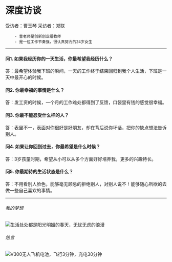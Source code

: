 ﻿# 深度访谈

 受访者：曹玉琴
 采访者：郑联
         
        - 曹老师是创新创业组教师
        - 是一位工作节奏强，很认真努力的24岁女生

---

#### 问1.  如果我经历你的一天生活，你最希望我经历什么？
答：最希望体验我下班的瞬间，一天的工作终于结束回归到我个人生活，下班是一天中最开心的时候。
#### 问2. 你最幸福的事情是什么？
答：发工资的时候，一个月的工作难处都得到了反馈，口袋里有钱的感觉很幸福。
#### 问3. 你最不能忍受什么样的人？
答：表里不一，表面对你很好是好朋友，却在背后说你坏话，把你的缺点想法告诉别人。
#### 问4. 如果让你回到过去，你最希望是什么时候？
 答：3岁孩童时期，希望从小可以从多个方面好好培养我，更多的兴趣特长。
#### 问5. 你最期待的生活状态是什么？
答：不用看别人脸色，能够毫无顾忌的拒绝别人，对别人说不！能够随心所欲的去做一些自己喜欢的事情。
***
###### 我的梦想
![生活处处都是阳光明媚的春天，无忧无虑的浪漫](./images/摩天轮.jpg) 
###### 怨言
![V300无人飞机电池，飞行3分钟，充电30分钟](./images/无人机电池.jpg)

 
